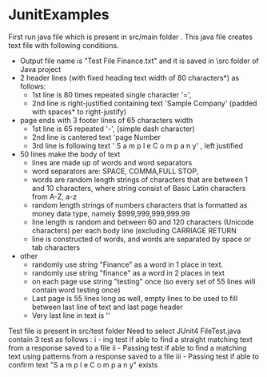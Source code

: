# JunitExamples
 First run java file which is present in src/main folder .
 This java file creates text file with following conditions.
   - Output file name is "Test File Finance.txt" and it is saved in \src folder of Java project 
   - 2 header lines (with fixed heading text width of 80 characters*) as follows:
        - 1st line is 80 times repeated single character '=',
        - 2nd line is right-justified containing text 'Sample Company'   (padded with spaces* to right-justify)
   - page ends with 3 footer lines of 65 characters width  
        - 1st line is 65 repeated '-', (simple dash character)  
        - 2nd line is cantered text 'page Number 
        - 3rd line is following text ' S a m p l e    C o m p a n y' ,  left justified 
   - 50 lines make the body of text 
        - lines are made up of words and word separators 
        - word separators are: SPACE, COMMA,FULL STOP,
        - words are random length strings of characters that are between 1 and 10 characters, where string consist of Basic Latin characters from A-Z, a-z  
        - random length strings of numbers characters that is formatted as money data type, namely $999,999,999,999.99   
        - line length is random and between 60 and 120 characters (Unicode characters) per each body line (excluding CARRIAGE RETURN
        - line is constructed of words, and words are separated by space or tab characters
   - other  
        - randomly use string "Finance" as a word in 1 place in text. 
        - randomly use string "finance" as a word in 2 places in text
        - on each page use string "testing" once (so every set of 55 lines will contain word testing once)
        - Last page is 55 lines long as well, empty lines to be used to fill between last line of text and last page header
        - Very last line in text is '<EOF>'  
        
Test file is present in src/test folder
Need to select JUnit4
FileTest.java contain 3 test as follows :
  i - ing test if able to find a straight matching text from a response saved to a file 
  ii - Passing test if able to find a matching text using patterns from a response saved to a file
  iii - Passing test if able to confirm text  "S a m p l e    C o m p a n y" exists
